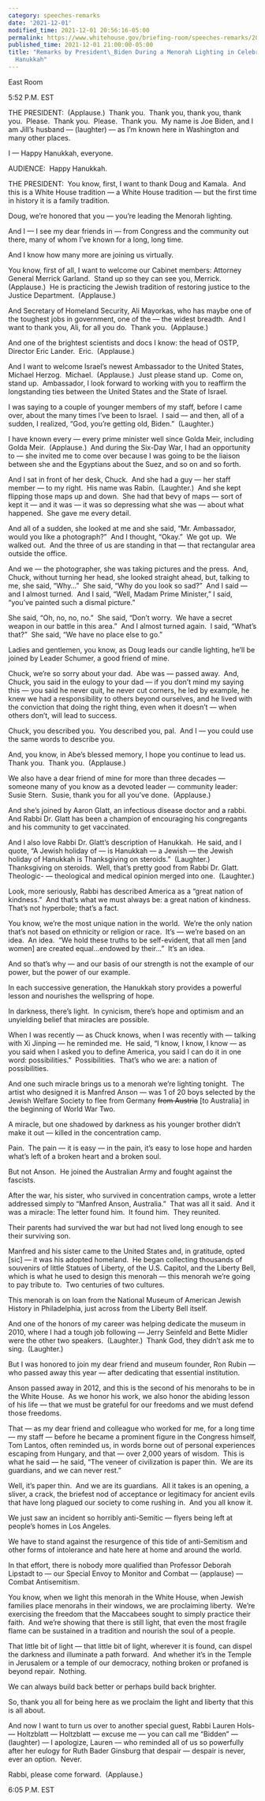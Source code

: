 ```yaml
---
category: speeches-remarks
date: '2021-12-01'
modified_time: 2021-12-01 20:56:16-05:00
permalink: https://www.whitehouse.gov/briefing-room/speeches-remarks/2021/12/01/remarks-by-president-biden-during-a-menorah-lighting-in-celebration-of-hanukkah/
published_time: 2021-12-01 21:00:00-05:00
title: "Remarks by President\_Biden During a Menorah Lighting in Celebration of\_\
  Hanukkah"
---
```

 
East Room

5:52 P.M. EST  
  
THE PRESIDENT:  (Applause.)  Thank you.  Thank you, thank you, thank
you.  Please.  Thank you.  Please.  Thank you.  My name is Joe Biden,
and I am Jill’s husband — (laughter) — as I’m known here in Washington
and many other places.   
  
I — Happy Hanukkah, everyone.  
  
AUDIENCE:  Happy Hanukkah.  
  
THE PRESIDENT:  You know, first, I want to thank Doug and Kamala.  And
this is a White House tradition — a White House tradition — but the
first time in history it is a family tradition.   
  
Doug, we’re honored that you — you’re leading the Menorah lighting.   
  
And I — I see my dear friends in — from Congress and the community out
there, many of whom I’ve known for a long, long time.   
  
And I know how many more are joining us virtually.  
  
You know, first of all, I want to welcome our Cabinet members: Attorney
General Merrick Garland.  Stand up so they can see you, Merrick. 
(Applause.)  He is practicing the Jewish tradition of restoring justice
to the Justice Department.  (Applause.)  
  
And Secretary of Homeland Security, Ali Mayorkas, who has maybe one of
the toughest jobs in government, one of the — the widest breadth.  And I
want to thank you, Ali, for all you do.  Thank you.  (Applause.)  
  
And one of the brightest scientists and docs I know: the head of OSTP,
Director Eric Lander.  Eric.  (Applause.)  
  
And I want to welcome Israel’s newest Ambassador to the United States,
Michael Herzog.  Michael.  (Applause.)  Just please stand up.  Come on,
stand up.  Ambassador, I look forward to working with you to reaffirm
the longstanding ties between the United States and the State of
Israel.  
  
I was saying to a couple of younger members of my staff, before I came
over, about the many times I’ve been to Israel.  I said — and then, all
of a sudden, I realized, “God, you’re getting old, Biden.”
 (Laughter.)  
  
I have known every — every prime minister well since Golda Meir,
including Golda Meir.  (Applause.)  And during the Six-Day War, I had an
opportunity to — she invited me to come over because I was going to be
the liaison between she and the Egyptians about the Suez, and so on and
so forth.   
  
And I sat in front of her desk, Chuck.  And she had a guy — her staff
member — to my right.  His name was Rabin.  (Laughter.)  And she kept
flipping those maps up and down.  She had that bevy of maps — sort of
kept it — and it was — it was so depressing what she was — about what
happened.  She gave me every detail.   
  
And all of a sudden, she looked at me and she said, “Mr. Ambassador,
would you like a photograph?”  And I thought, “Okay.”  We got up.  We
walked out.  And the three of us are standing in that — that rectangular
area outside the office.   
  
And we — the photographer, she was taking pictures and the press.  And,
Chuck, without turning her head, she looked straight ahead, but, talking
to me, she said, “Why…”  She said, “Why do you look so sad?”  And I said
— and I almost turned.  And I said, “Well, Madam Prime Minister,” I
said, “you’ve painted such a dismal picture.”   
  
She said, “Oh, no, no, no.”  She said, “Don’t worry.  We have a secret
weapon in our battle in this area.”  And I almost turned again.  I said,
“What’s that?”  She said, “We have no place else to go.”   
  
Ladies and gentlemen, you know, as Doug leads our candle lighting, he’ll
be joined by Leader Schumer, a good friend of mine.  
  
Chuck, we’re so sorry about your dad.  Abe was — passed away.  And,
Chuck, you said in the eulogy to your dad — if you don’t mind my saying
this — you said he never quit, he never cut corners, he led by example,
he knew we had a responsibility to others beyond ourselves, and he lived
with the conviction that doing the right thing, even when it doesn’t —
when others don’t, will lead to success.  
  
Chuck, you described you.  You described you, pal.  And I — you could
use the same words to describe you.   
  
And, you know, in Abe’s blessed memory, I hope you continue to lead us. 
Thank you.  Thank you.  (Applause.)    
  
We also have a dear friend of mine for more than three decades — someone
many of you know as a devoted leader — community leader: Susie Stern. 
Susie, thank you for all you’ve done.  (Applause.)   
  
And she’s joined by Aaron Glatt, an infectious disease doctor and a
rabbi.  And Rabbi Dr. Glatt has been a champion of encouraging his
congregants and his community to get vaccinated.  
  
And I also love Rabbi Dr. Glatt’s description of Hanukkah.  He said, and
I quote, “A Jewish holiday of — is Hanukkah — a Jewish — the Jewish
holiday of Hanukkah is Thanksgiving on steroids.”  (Laughter.) 
Thanksgiving on steroids.  Well, that’s pretty good from Rabbi Dr.
Glatt.  Theologic- — theological and medical opinion merged into one. 
(Laughter.)  
  
Look, more seriously, Rabbi has described America as a “great nation of
kindness.”  And that’s what we must always be: a great nation of
kindness.  That’s not hyperbole; that’s a fact.   
  
You know, we’re the most unique nation in the world.  We’re the only
nation that’s not based on ethnicity or religion or race.  It’s — we’re
based on an idea.  An idea.  “We hold these truths to be self-evident,
that all men \[and women\] are created equal…endowed by their…”  It’s an
idea.   
  
And so that’s why — and our basis of our strength is not the example of
our power, but the power of our example.   
  
In each successive generation, the Hanukkah story provides a powerful
lesson and nourishes the wellspring of hope.  
  
In darkness, there’s light.  In cynicism, there’s hope and optimism and
an unyielding belief that miracles are possible.  
  
When I was recently — as Chuck knows, when I was recently with — talking
with Xi Jinping — he reminded me.  He said, “I know, I know, I know — as
you said when I asked you to define America, you said I can do it in one
word: possibilities.”  Possibilities.  That’s who we are: a nation of
possibilities.  
  
And one such miracle brings us to a menorah we’re lighting tonight.  The
artist who designed it is Manfred Anson — was 1 of 20 boys selected by
the Jewish Welfare Society to flee from Germany <s>from Austria</s> \[to
Australia\] in the beginning of World War Two.  
  
A miracle, but one shadowed by darkness as his younger brother didn’t
make it out — killed in the concentration camp.  
  
Pain.  The pain — it is easy — in the pain, it’s easy to lose hope and
harden what’s left of a broken heart and a broken soul.  
  
But not Anson.  He joined the Australian Army and fought against the
fascists.  
  
After the war, his sister, who survived in concentration camps, wrote a
letter addressed simply to “Manfred Anson, Australia.”  That was all it
said.  And it was a miracle: The letter found him.  It found him.  They
reunited.  
  
Their parents had survived the war but had not lived long enough to see
their surviving son.  
  
Manfred and his sister came to the United States and, in gratitude,
opted \[sic\] — it was his adopted homeland.  He began collecting
thousands of souvenirs of little Statues of Liberty, of the U.S.
Capitol, and the Liberty Bell, which is what he used to design this
menorah — this menorah we’re going to pay tribute to.  Two centuries of
two cultures.   
  
This menorah is on loan from the National Museum of American Jewish
History in Philadelphia, just across from the Liberty Bell itself.  
  
And one of the honors of my career was helping dedicate the museum in
2010, where I had a tough job following — Jerry Seinfeld and Bette
Midler were the other two speakers.  (Laughter.)  Thank God, they didn’t
ask me to sing.  (Laughter.)  
  
But I was honored to join my dear friend and museum founder, Ron Rubin —
who passed away this year — after dedicating that essential
institution.  
  
Anson passed away in 2012, and this is the second of his menorahs to be
in the White House.  As we honor his work, we also honor the abiding
lesson of his life — that we must be grateful for our freedoms and we
must defend those freedoms.  
  
That — as my dear friend and colleague who worked for me, for a long
time — my staff — before he became a prominent figure in the Congress
himself, Tom Lantos, often reminded us, in words borne out of personal
experiences escaping from Hungary, and that — over 2,000 years of
wisdom.  This is what he said — he said, “The veneer of civilization is
paper thin.  We are its guardians, and we can never rest.”  
  
Well, it’s paper thin.  And we are its guardians.  All it takes is an
opening, a sliver, a crack, the briefest nod of acceptance or legitimacy
for ancient evils that have long plagued our society to come rushing
in.  And you all know it.  
  
We just saw an incident so horribly anti-Semitic — flyers being left at
people’s homes in Los Angeles.  
  
We have to stand against the resurgence of this tide of anti-Semitism
and other forms of intolerance and hate here at home and around the
world.  
  
In that effort, there is nobody more qualified than Professor Deborah
Lipstadt to — our Special Envoy to Monitor and Combat — (applause) —
Combat Antisemitism.   
  
You know, when we light this menorah in the White House, when Jewish
families place menorahs in their windows, we are proclaiming liberty. 
We’re exercising the freedom that the Maccabees sought to simply
practice their faith.  And we’re showing that there is still light, that
even the most fragile flame can be sustained in a tradition and nourish
the soul of a people.   
  
That little bit of light — that little bit of light, wherever it is
found, can dispel the darkness and illuminate a path forward.  And
whether it’s in the Temple in Jerusalem or a temple of our democracy,
nothing broken or profaned is beyond repair.  Nothing.  
  
We can always build back better or perhaps build back brighter.  
  
So, thank you all for being here as we proclaim the light and liberty
that this is all about.  
  
And now I want to turn us over to another special guest, Rabbi Lauren
Hols- — Holtzblatt — Holtzblatt — excuse me — you can call me “Bidden” —
(laughter) — I apologize, Lauren — who reminded all of us so powerfully
after her eulogy for Ruth Bader Ginsburg that despair — despair is
never, ever an option.  Never.   
  
Rabbi, please come forward.  (Applause.)   
  
6:05 P.M. EST
